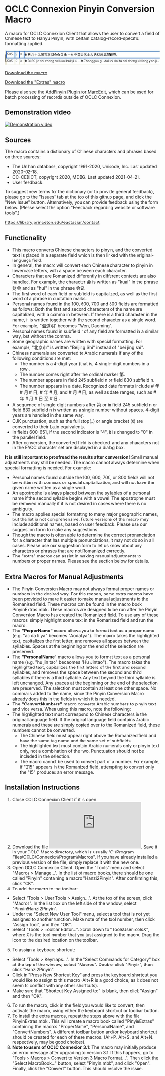 # OCLC Connexion Pinyin Conversion Macro

A macro for OCLC Connexion Client that allows the user to convert a field of Chinese text
to Hanyu Pinyin, with certain catalog-record-specific formatting applied. 

![image](img/example505.jpg)

[Download the macro](https://github.com/pulibrary/oclcpinyin/releases/latest/download/Pinyin.mbk)

[Download the "Extras" macro](https://github.com/pulibrary/oclcpinyin/releases/latest/download/PinyinExtras.mbk)

Please also see the [AddPinyin Plugin for MarcEdit](https://library.princeton.edu/eastasian/addpinyin-plugin-marcedit), which can be used for batch processing of records outside of OCLC Connexion. 

## Demonstration video
[![Demonstration video](https://img.youtube.com/vi/xi1LOWUzqU0/0.jpg)](https://youtu.be/xi1LOWUzqU0)

## Sources
The macro contains a dictionary of Chinese characters and phrases based on three sources:
- The Unihan database, copyright 1991-2020, Unicode, Inc. Last updated 2020-02-18.
- CC-CEDICT, copyright 2020, MDBG. Last updated 2021-04-21.
- User feedback.

To suggest new terms for the dictionary (or to provide general feedback), please go to the "Issues" tab at the top of this github page, and click the "New Issue" button. Alternatively, you can provide feedback using the form below. (Please select the option "Feedback regarding website or software tools".)

https://library.princeton.edu/eastasian/contact 

## Functionality
- This macro converts Chinese characters to pinyin, and the converted text is placed in a separate field which is then linked with the original-language field.
- In general, the macro will convert each Chinese character to pinyin in lowercase letters, with a space between each character.
- Characters that are Romanized differently in different contexts are also handled. For example, the character 会 is written as "kuai" in the phrase 财会 and as "hui" in the phrase 会议.
- The first word of each field or subfield is capitalized, as well as the first word of a phrase in quotation marks.
- Personal names found in the 100, 600, 700 and 800 fields are formatted as follows: Both the first and second characters of the name are capitalized, with a comma in between. If there is a third character in the name, it is written together with the second character as a single word. For example, "温道明" becomes "Wen, Daoming".
- Personal names found in subfield r of any field are formatted in a similar way, but without the comma.
- Some geographic names are written with special formatting. For example, "北京市" is written "Beijing Shi" instead of "bei jing shi".
- Chinese numerals are converted to Arabic numerals if any of the following conditions are met:
  - The number is a 4-digit year (that is, 4 single-digit numbers in a row).
  - The number comes right after the ordinal marker 第.
  - The number appears in field 245 subfield n or field 830 subfield n.
  - The number appears in a date. Recognized date formats include # 年 # 月 # 日, # 年 # 月, and # 月 # 日, as well as date ranges, such as # 年 # 月 # 日 至 # 日 . 
- A sequence of single-digit numbers after 第 or in field 245 subfield n or field 830 subfield n is written as a single number without spaces. 4-digit years are handled in the same way.
- CJK punctuation, such as the full stop(。) or angle bracket (《) are converted to their Latin equivalents.
- In fields 600-651, if the second indicator is "4", it is changed to "0" in the parallel field.
- After conversion, the converted field is checked, and any characters not in the EACC character set are displayed in a dialog box.

**It is still important to proofread the results after conversion!** Small manual adjustments may still be needed. The macro cannot always determine when special formatting is needed. For example:

- Personal names found outside the 100, 600, 700, or 800 fields will not be written with commas or special capitalization, and will not have the given name written as a single word.
- An apostrophe is always placed between the syllables of a personal name if the second syllable begins with a vowel. The apostrophe must be removed manually if it is not desired in cases where there is no ambiguity.
- The macro applies special formatting to many major geographic names, but the list is not comprehensive. Future versions of the macro may include additional names, based on user feedback. Please use our suggestion form to make any suggestions.
- Though the macro is often able to determine the correct pronunciation for a character that has multiple pronunciations, it may not do so in all cases. Please use our suggestion form to let us know about any characters or phrases that are not Romanized correctly.
- The "extra" macros can assist in making manual adjustments to numbers or proper names. Please see the section below for details. 

## Extra Macros for Manual Adjustments

- The Pinyin Conversion Macro may not always format proper names or numbers in the desired way. For this reason, some extra macros have been provided to make it easier to make manual adjustments to the Romanized field. These macros can be found in the macro book PinyinExtras.mbk. These macros are designed to be run after the Pinyin Conversion Macro has created the Romanized field. To use any of these macros, simply highlight some text in the Romanized field and run the macro.
- The **"ProperName"** macro allows you to format text as a proper name (e.g. "ao da li ya" becomes "Aodaliya"). The macro takes the highlighted text, capitalizes the first letter, and removes all spaces between the syllables. Spaces at the beginning or the end of the selection are preserved.
- The **"PersonalName"** macro allows you to format text as a personal name (e.g. "hu jin tao" becaomes "Hu Jintao"). The macro takes the highlighted text, capitalizes the first letters of the first and second syllables, and removes the space between the second and third syllables if there is a third syllable. Any text beyond the third syllable is left unchanged. Any spaces at the beginning or the end of the selection are preserved. The selection must contain at least one other space. No comma is added to the name, since the Pinyin Conversion Macro already does this in the fields in which it is needed.
- The **"ConvertNumbers"** macro converts Arabic numbers to pinyin text and vice versa. When using this macro, note the following:
- The highlighted text must correspond to Chinese characters in the original language field. If the original language field contains Arabic numerals and these are simply copied over to the Romanized field, these numbers cannot be converted.
  - The Chinese field must appear right above the Romanized field and have the same tag name and the same set of subfields.
  - The highlighted text must contain Arabic numerals only or pinyin text only, not a combination of the two. Punctuation should not be included in the selection.
  - The macro cannot be used to convert part of a number. For example, if "215" appears in the Romanized field, attempting to convert only the "15" produces an error message.

## Installation Instructions

1. Close OCLC Connexion Client if it is open.
2. Download the file ![Pinyin.mbk](https://github.com/pulibrary/oclcpinyin/releases/latest/download/Pinyin.mbk). Save it in your OCLC Macro directory, which is usually "C:\Program Files\OCLC\Connexion\Program\Macros". If you have already installed a previous version of the file, simply replace it with the new one.
3. Open OCLC Connexion Client. Open the "Tools" menu and select "Macros > Manage...". In the list of macro books, there should be one called "Pinyin" containing a macro "Hanzi2Pinyin". After confirming this, click "OK".
4. To add the macro to the toolbar:
  - Select "Tools > User Tools > Assign...". At the top of the screen, click "Macros". In the list box on the left side of the window, select "Pinyin!Hanzi2Pinyin".
  - Under the "Select New User Tool" menu, select a tool that is not yet assigned to another function. Make note of the tool number, then click "Assign Tool", and then "OK".
  - Select "Tools > Toolbar Editor...". Scroll down to "ToolsUserToolsX", where X is the tool number that you just assigned to the macro. Drag the icon to the desired location on the toolbar.
5. To assign a keyboard shortcut:
  - Select "Tools > Keymaps...". In the "Select Commands for Category" box at the top of the window, select "Macros". Double-click "Pinyin", then click "Hanzi2Pinyin".
  - Click in "Press New Shortcut Key" and press the keyboard shortcut you would like to assign to this macro (Alt+R is a good choice, as it does not seem to conflict with any other shortcuts).
  - Make sure that "Shortcut Key Assigned to:" is blank, then click "Assign" and then "OK". 
6. To run the macro, click in the field you would like to convert, then activate the macro, using either the keyboard shortcut or toolbar button.
7. To install the extra macros, repeat the steps above with the file PinyinExtras.mbk . This will create a macro book called "PinyinExtras" containing the macros "ProperName", "PersonalName", and "ConvertNumbers". A different toolbar button and/or keyboard shortcut should be created for each of these macros. (Alt+P, Alt+S, and Alt+N, respectively, may be good choices).
8. **Note to users of OCLC Connexion 3.1**: The macro may initially produce an error message after upgrading to version 3.1. If this happens, go to "Tools > Macros > Convert to Version 3 Macro Format...". Then click the "Select MacroBook..." button, select "Pinyin.mbk", and click "Open". Finally, click the "Convert" button. This should resolve the issue.

